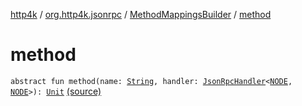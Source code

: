 [http4k](../../index.md) / [org.http4k.jsonrpc](../index.md) / [MethodMappingsBuilder](index.md) / [method](./method.md)

# method

`abstract fun method(name: `[`String`](https://kotlinlang.org/api/latest/jvm/stdlib/kotlin/-string/index.html)`, handler: `[`JsonRpcHandler`](../-json-rpc-handler.md)`<`[`NODE`](index.md#NODE)`, `[`NODE`](index.md#NODE)`>): `[`Unit`](https://kotlinlang.org/api/latest/jvm/stdlib/kotlin/-unit/index.html) [(source)](https://github.com/http4k/http4k/blob/master/http4k-jsonrpc/src/main/kotlin/org/http4k/jsonrpc/MethodMappingsBuilder.kt#L8)